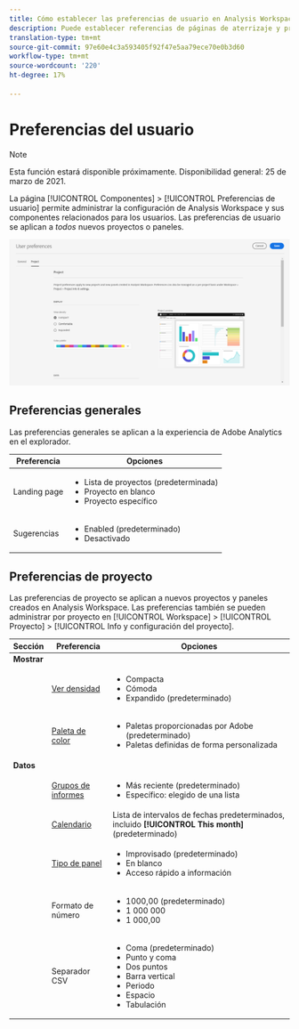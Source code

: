 ```yaml
---
title: Cómo establecer las preferencias de usuario en Analysis Workspace
description: Puede establecer referencias de páginas de aterrizaje y proyectos en una ubicación central.
translation-type: tm+mt
source-git-commit: 97e60e4c3a593405f92f47e5aa79ece70e0b3d60
workflow-type: tm+mt
source-wordcount: '220'
ht-degree: 17%

---
```



# Preferencias del usuario

>[!NOTE]
>
>Esta función estará disponible próximamente. Disponibilidad general: 25 de marzo de 2021.

La página [!UICONTROL Componentes] > [!UICONTROL Preferencias de usuario] permite administrar la configuración de Analysis Workspace y sus componentes relacionados para los usuarios. Las preferencias de usuario se aplican a *todos* nuevos proyectos o paneles.

![Preferencias del usuario](assets/user-preferences.png)

## Preferencias generales

Las preferencias generales se aplican a la experiencia de Adobe Analytics en el explorador.

| Preferencia | Opciones |
| --- | --- |
| Landing page | <ul><li>Lista de proyectos (predeterminada)</li><li>Proyecto en blanco</li><li>Proyecto específico</li></ul> |
| Sugerencias | <ul><li>Enabled (predeterminado)</li><li>Desactivado</li></ul> |

## Preferencias de proyecto

Las preferencias de proyecto se aplican a nuevos proyectos y paneles creados en Analysis Workspace. Las preferencias también se pueden administrar por proyecto en [!UICONTROL Workspace] > [!UICONTROL Proyecto] > [!UICONTROL Info y configuración del proyecto].

| Sección | Preferencia | Opciones |
| --- | --- | --- |
| **Mostrar** |  |  |
|  | [Ver densidad](https://experienceleague.adobe.com/docs/analytics/analyze/analysis-workspace/build-workspace-project/view-density.html) | <ul><li>Compacta</li><li>Cómoda</li><li>Expandido (predeterminado)</li></ul> |
|  | [Paleta de color](https://experienceleague.adobe.com/docs/analytics/analyze/analysis-workspace/build-workspace-project/color-palettes.html) | <ul><li>Paletas proporcionadas por Adobe (predeterminado)</li><li>Paletas definidas de forma personalizada</li></ul> |
| **Datos** |  |  |
|  | [Grupos de informes](https://experienceleague.adobe.com/docs/analytics/analyze/analysis-workspace/panels/panels.html?#report-suite) | <ul><li>Más reciente (predeterminado)</li><li>Específico: elegido de una lista</li></ul> |
|  | [Calendario](https://experienceleague.adobe.com/docs/analytics/analyze/analysis-workspace/panels/panels.html?#calendar) | Lista de intervalos de fechas predeterminados, incluido **[!UICONTROL This month]** (predeterminado) |
|  | [Tipo de panel](https://experienceleague.adobe.com/docs/analytics/analyze/analysis-workspace/panels/panels.html) | <ul><li>Improvisado (predeterminado)</li><li>En blanco</li><li>Acceso rápido a información</li></ul> |
|  | Formato de número | <ul><li>1000,00 (predeterminado)</li><li>1 000 000</li><li>1 000,00</li></ul> |
|  | Separador CSV | <ul><li>Coma (predeterminado)</li><li>Punto y coma</li><li>Dos puntos</li><li>Barra vertical</li><li>Periodo</li><li>Espacio</li><li>Tabulación</li></ul> |